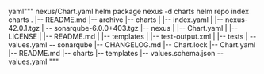 yaml"""
nexus/Chart.yaml
helm package nexus -d charts
helm repo index charts
.
|-- README.md
|-- archive
|-- charts
|   |-- index.yaml
|   |-- nexus-42.0.1.tgz
|   -- sonarqube-6.0.0+403.tgz
|-- nexus
|   |-- Chart.yaml
|   |-- LICENSE
|   |-- README.md
|   |-- templates
|   |-- test-output.xml
|   |-- tests
|   -- values.yaml
-- sonarqube
    |-- CHANGELOG.md
    |-- Chart.lock
    |-- Chart.yaml
    |-- README.md
    |-- charts
    |-- templates
    |-- values.schema.json
    -- values.yaml
"""
